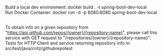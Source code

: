 Build a local dev environment: docker build . -t spring-boot-dev-local <br />
Run Docker Container: docker run -d -p 8080:8080 spring-boot-dev-local <br /><br />

To obtain info on a given repository from "https://api.github.com/repos/{owner}/{repository-name}", please call this service with GET request to "/repositories/{owner}/{repository-name}".<br />
Tests for HTTP Client and service returning repository info in: src/test/java/critz/githubrepotest